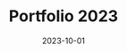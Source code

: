 ---
date: 2023-10-01
title: Portfolio 2023
desc: 'This page! Responsive website built with Astro.build. The site content is passed in as Markdown data, auto-generating components for easy maintenance.'
skills: ['Astro.build', 'HTML5', 'CSS3', 'Sass', 'JavaScript', 'Markdown']
demoLink: ''
sourceLink: ''
image: /images/projects/portfolio-2023.png
---
